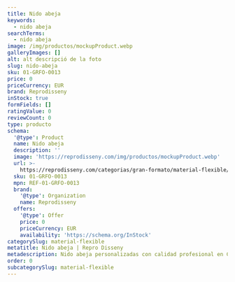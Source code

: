 ```yaml
---
title: Nido abeja
keywords:
  - nido abeja
searchTerms:
  - nido abeja
image: /img/productos/mockupProduct.webp
galleryImages: []
alt: alt descripció de la foto
slug: nido-abeja
sku: 01-GRFO-0013
price: 0
priceCurrency: EUR
brand: Reprodisseny
inStock: true
formFields: []
ratingValue: 0
reviewCount: 0
type: producto
schema:
  '@type': Product
  name: Nido abeja
  description: ''
  image: 'https://reprodisseny.com/img/productos/mockupProduct.webp'
  url: >-
    https://reprodisseny.com/categorias/gran-formato/material-flexible/nido-abeja
  sku: 01-GRFO-0013
  mpn: REF-01-GRFO-0013
  brand:
    '@type': Organization
    name: Reprodisseny
  offers:
    '@type': Offer
    price: 0
    priceCurrency: EUR
    availability: 'https://schema.org/InStock'
categorySlug: material-flexible
metatitle: Nido abeja | Repro Disseny
metadescription: Nido abeja personalizadas con calidad profesional en Cataluña.
order: 0
subcategorySlug: material-flexible
---
```


